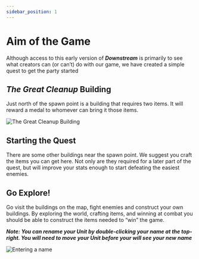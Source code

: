 ```yaml
---
sidebar_position: 1
---
```


# Aim of the Game

Although access to this early version of *****Downstream***** is primarily to see what creators can (or can’t) do with our game, we have created a simple quest to get the party started

## *The Great Cleanup* Building

Just north of the spawn point is a building that requires two items. It will reward a medal to whomever can bring it those items.

![The Great Cleanup Building](/images/the-great-cleanup.png)


## Starting the Quest

There are some other buildings near the spawn point. We suggest you craft the items you can get here. Not only are they required for a later part of the quest, but will improve your stats enough to start defeating the easiest enemies.

## Go Explore!

Go visit the buildings on the map, fight enemies and construct your own buildings. By exploring the world, crafting items, and winning at combat you should be able to construct the items needed to “win” the game.

*****Note: You can rename your Unit by double-clicking your name at the top-right. You will need to move your Unit before your will see your new name*****

![Entering a name](/images/enter-name.png)
